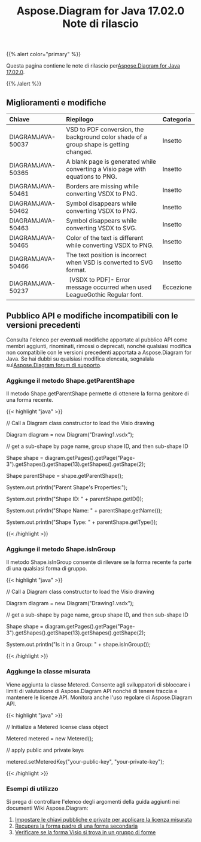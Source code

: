 ﻿---
title: Aspose.Diagram for Java 17.02.0 Note di rilascio
type: docs
weight: 110
url: /it/java/aspose-diagram-for-java-17-02-0-release-notes/
---
{{% alert color="primary" %}} 

Questa pagina contiene le note di rilascio per[Aspose.Diagram for Java 17.02.0](https://docs.aspose.com/diagram/java/aspose-diagram-for-java-17-02-release-notes/).

{{% /alert %}} 
## **Miglioramenti e modifiche**

|**Chiave**|**Riepilogo**|**Categoria**|
|:- |:- |:- |
|DIAGRAMJAVA-50037|VSD to PDF conversion, the background color shade of a group shape is getting changed.|Insetto|
|DIAGRAMJAVA-50365|A blank page is generated while converting a Visio page with equations to PNG.|Insetto|
|DIAGRAMJAVA-50461|Borders are missing while converting VSDX to PNG.|Insetto|
|DIAGRAMJAVA-50462|Symbol disappears while converting VSDX to PNG.|Insetto|
|DIAGRAMJAVA-50463|Symbol disappears while converting VSDX to SVG.|Insetto|
|DIAGRAMJAVA-50465|Color of the text is different while converting VSDX to PNG.|Insetto|
|DIAGRAMJAVA-50466|The text position is incorrect when VSD is converted to SVG format.|Insetto|
|DIAGRAMJAVA-50237|` `[VSDX to PDF]- Error message occurred when used LeagueGothic Regular font.|Eccezione|
## **Pubblico API e modifiche incompatibili con le versioni precedenti**
Consulta l'elenco per eventuali modifiche apportate al pubblico API come membri aggiunti, rinominati, rimossi o deprecati, nonché qualsiasi modifica non compatibile con le versioni precedenti apportata a Aspose.Diagram for Java. Se hai dubbi su qualsiasi modifica elencata, segnalala sul[Aspose.Diagram forum di supporto](https://forum.aspose.com/c/diagram/17).
### **Aggiunge il metodo Shape.getParentShape**
Il metodo Shape.getParentShape permette di ottenere la forma genitore di una forma recente.

{{< highlight "java" >}}

 // Call a Diagram class constructor to load the Visio drawing

Diagram diagram = new Diagram("Drawing1.vsdx");

// get a sub-shape by page name, group shape ID, and then sub-shape ID

Shape shape = diagram.getPages().getPage("Page-3").getShapes().getShape(13).getShapes().getShape(2);

Shape parentShape = shape.getParentShape();

System.out.println("Parent Shape's Properties:");

System.out.println("Shape ID: " + parentShape.getID());

System.out.println("Shape Name: " + parentShape.getName());

System.out.println("Shape Type: " + parentShape.getType());

{{< /highlight >}}
### **Aggiunge il metodo Shape.isInGroup**
Il metodo Shape.isInGroup consente di rilevare se la forma recente fa parte di una qualsiasi forma di gruppo.

{{< highlight "java" >}}

 // Call a Diagram class constructor to load the Visio drawing

Diagram diagram = new Diagram("Drawing1.vsdx");

// get a sub-shape by page name, group shape ID, and then sub-shape ID

Shape shape = diagram.getPages().getPage("Page-3").getShapes().getShape(13).getShapes().getShape(2);

System.out.println("Is it in a Group: " + shape.isInGroup());

{{< /highlight >}}
### **Aggiunge la classe misurata**
Viene aggiunta la classe Metered. Consente agli sviluppatori di sbloccare i limiti di valutazione di Aspose.Diagram API nonché di tenere traccia e mantenere le licenze API. Monitora anche l'uso regolare di Aspose.Diagram API.

{{< highlight "java" >}}

 // Initialize a Metered license class object

Metered metered = new Metered();

// apply public and private keys

metered.setMeteredKey("your-public-key", "your-private-key");

{{< /highlight >}}
### **Esempi di utilizzo**
Si prega di controllare l'elenco degli argomenti della guida aggiunti nei documenti Wiki Aspose.Diagram:

1. [Impostare le chiavi pubbliche e private per applicare la licenza misurata](/diagram/it/java/licensing/#licensing-setpublicandprivatekeystoapplymeteredlicense)
1. [Recupera la forma padre di una forma secondaria](/diagram/it/java/add-retrieve-copy-and-read-visio-shape-data/#add-retrieve-copyandreadvisioshapedata-retrievetheparentshapeofasub-shape)
1. [Verificare se la forma Visio si trova in un gruppo di forme](https://docs.aspose.com/diagram/java/group-convert-and-verify-shapes/)



